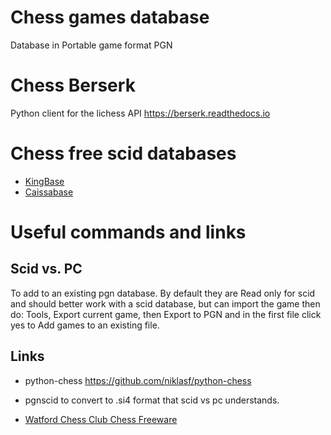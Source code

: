 
# Chess games database

Database in Portable game format PGN



# Chess Berserk

Python client for the lichess API https://berserk.readthedocs.io


# Chess free scid databases

- [KingBase](https://www.kingbase-chess.net/)
- [Caissabase](http://caissabase.co.uk/)

# Useful commands and links

## Scid vs. PC

To add to an existing pgn database. By default they are Read only for scid and should better work with a scid database, but can import the game then do: Tools, Export current game, then Export to PGN and in the first file click yes to Add games to an existing file. 


## Links
- python-chess https://github.com/niklasf/python-chess


- pgnscid to convert to .si4 format that scid vs pc understands. 

- [Watford Chess Club Chess Freeware](http://watfordchessclub.org/index.php/chess-freeware)


